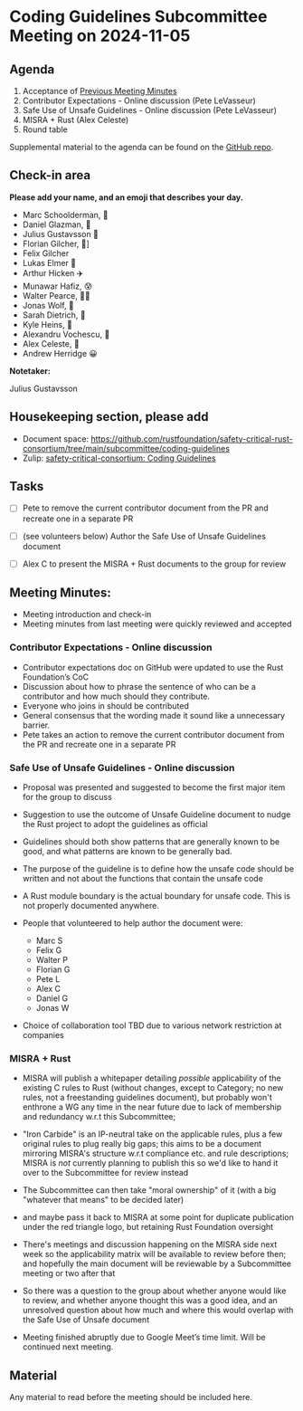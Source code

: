 # Coding Guidelines Subcommittee Meeting on 2024-11-05

## Agenda

1. Acceptance of [Previous Meeting Minutes](../2024-10-22/minutes.md)
2. Contributor Expectations - Online discussion (Pete LeVasseur)
3. Safe Use of Unsafe Guidelines - Online discussion (Pete LeVasseur)
4. MISRA + Rust (Alex Celeste)
5. Round table

Supplemental material to the agenda can be found on the [GitHub repo](https://github.com/rustfoundation/safety-critical-rust-consortium/tree/main/subcommittee/coding-guidelines).

## Check-in area

**Please add your name, and an emoji that describes your day.**

* Marc Schoolderman, 🤧
* Daniel Glazman, 🫥
* Julius Gustavsson 🙂
* Florian Gilcher, 🦀]
* Felix Gilcher
* Lukas Elmer 🚀
* Arthur Hicken ✈️
* Munawar Hafiz, 😰
* Walter Pearce, 😶‍🌫️
* Jonas Wolf, 🫥
* Sarah Dietrich, 🫥
* Kyle Heins, 🫥
* Alexandru Vochescu, 🙂
* Alex Celeste, 🫥
* Andrew Herridge 😀

**Notetaker:**

Julius Gustavsson


## Housekeeping section, please add

* Document space: https://github.com/rustfoundation/safety-critical-rust-consortium/tree/main/subcommittee/coding-guidelines
* Zulip: [safety-critical-consortium: Coding Guidelines](https://rust-lang.zulipchat.com/#narrow/channel/445688-safety-critical-consortium/topic/Coding.20Guidelines)

## Tasks

* [ ] Pete to remove the current contributor document from the PR and recreate one in a separate PR
* [ ] (see volunteers below) Author the Safe Use of Unsafe Guidelines document
* [ ] Alex C to present the MISRA + Rust documents to the group for review


## Meeting Minutes:

* Meeting introduction and check-in
* Meeting minutes from last meeting were quickly reviewed and accepted

### Contributor Expectations \- Online discussion

* Contributor expectations doc on GitHub were updated to use the Rust Foundation’s CoC
* Discussion about how to phrase the sentence of who can be a contributor and how much should they contribute.
* Everyone who joins in should be contributed
* General consensus that the wording made it sound like a unnecessary barrier.
* Pete takes an action to remove the current contributor document from the PR and recreate one in a separate PR


### Safe Use of Unsafe Guidelines \- Online discussion

* Proposal was presented and suggested to become the first major item for the group to discuss
* Suggestion to use the outcome of Unsafe Guideline document to nudge the Rust project to adopt the guidelines as official
* Guidelines should both show patterns that are generally known to be good, and what patterns are known to be generally bad.
* The purpose of the guideline is to define how the unsafe code should be written and not about the functions that contain the unsafe code
* A Rust module boundary is the actual boundary for unsafe code. This is not properly documented anywhere.
* People that volunteered to help author the document were:

  * Marc S
  * Felix G
  * Walter P
  * Florian G
  * Pete L
  * Alex C
  * Daniel G
  * Jonas W

* Choice of collaboration tool TBD due to various network restriction at companies

### MISRA \+ Rust

* MISRA will publish a whitepaper detailing _possible_ applicability of the existing C rules to Rust (without changes, except to Category; no new rules,
  not a freestanding guidelines document), but probably won't enthrone a WG any time in the near future due to lack of membership and redundancy w.r.t this Subcommittee;
* "Iron Carbide" is an IP-neutral take on the applicable rules, plus a few original rules to plug really big gaps; this aims to be a document mirroring
  MISRA's structure w.r.t compliance etc. and rule descriptions; MISRA is _not_ currently planning to publish this so we'd like to hand it over to the Subcommittee for review instead
* The Subcommittee can then take "moral ownership" of it (with a big "whatever that means" to be decided later)
* and maybe pass it back to MISRA at some point for duplicate publication under the red triangle logo, but retaining Rust Foundation oversight
* There's meetings and discussion happening on the MISRA side next week so the applicability matrix will be available to review before then; and hopefully the main
  document will be reviewable by a Subcommittee meeting or two after that
* So there was a question to the group about whether anyone would like to review, and whether anyone thought this was a good idea, and an unresolved question about how much and where
  this would overlap with the Safe Use of Unsafe document


* Meeting finished abruptly due to Google Meet’s time limit. Will be continued next meeting.

## Material

Any material to read before the meeting should be included here.

